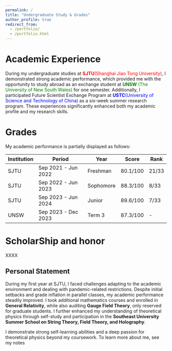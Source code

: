 ```yaml
---
permalink: /
title: "Undergraduate Study & Grades"
author_profile: true
redirect_from: 
  - /portfolio/
  - /portfolio.html
---
```



# Academic Experience
During my undergraduate studies at <span style="color:red">**SJTU**(Shanghai Jiao Tong University)</span>,  I demonstrated strong academic performance, which provided me with the opportunity to study abroad as an exchange student at <span style="color:green">**UNSW** (The University of New South Wales)</span> for one semester. Additionally, I participated Future Scientist Exchange Program at <span style="color:blue">**USTC**(University of Science and Technology of China)</span> as a six-week summer research program. These experiences significantly enhanced both my academic profile and my research skills.




# Grades

My academic performance is partially displayed as follows:

| Institution                         | Period            | Year      | Score  |Rank|
|------------|-------------------|-----------|--------|--------|
| SJTU       | Sep 2021 - Jun 2022 | Freshman | 80.1/100 |21/33|
| SJTU       | Sep 2022 - Jun 2023 | Sophomore | 88.3/100 |8/33|
| SJTU       | Sep 2023 - Jun 2024 | Junior    | 89.6/100 |7/33|
| UNSW      | Sep 2023 - Dec 2023 | Term 3    | 87.3/100 |-   |


# ScholarShip and honor

XXXX


## Personal Statement
During my first year at SJTU, I faced challenges adapting to the academic environment and dealing with pandemic-related restrictions. Despite initial setbacks and grade inflation in parallel classes, my academic performance steadily improved. I took additional mathematics courses and enrolled in **General Relativity**, while also auditing **Gauge Field Theory**, only reserved for graduate students. I further enhanced my understanding of theoretical physics through self-study and participation in the **Southeast University Summer School on String Theory, Field Theory, and Holography**. 

I demonstrate strong self-learning abilities and a deep passion for theoretical physics beyond my coursework. To learn more about me, see my notes